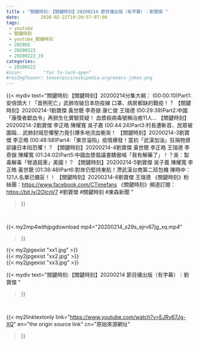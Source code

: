 ```yaml
---
title : "關鍵時刻:【關鍵時刻】20200214 節目播出版（有字幕）｜劉寶傑 "
date:        2020-02-22T19:20:57-07:00
tags:
 - youtube
 - 關鍵時刻
 - youtube_關鍵時刻
 - 202002
 - 20200222
 - 20200222_19
categories:
 - 20200222
#icon:        "fas fa-lock-open"
#resImgTeaser: teaserpics/wikipedia.org/emacs-jokes.png
---
```


{{< mydiv text="關鍵時刻:【關鍵時刻】20200214分集大綱：  (00:00:10)Part1:安倍頭大！「首例死亡」武肺攻破日本防疫線 口罩、病房都缺的戰疫！？ 【關鍵時刻】20200214-1劉寶傑 黃世聰 李奇嶽 康仁俊 王瑞德  (00:29:39)Part2:中國「康復者獻血令」再掀生化實驗質疑！ 血漿殺病毒號稱治癒11人… 【關鍵時刻】20200214-2劉寶傑 李正皓 陳耀寬 吳子嘉  (00:44:24)Part3:村長遭斬首、民眾被圍毆… 武肺封城恐懼壓力竟引爆多地流血衝突！ 【關鍵時刻】20200214-3劉寶傑 李正皓  (00:48:58)Part4:「東京淪陷」疫情爆發！當初「武漢加油」狂捐物資卻讓日本陷恐懼！？ 【關鍵時刻】20200214-4劉寶傑 黃世聰 李正皓 王瑞德 李奇嶽 陳耀寬  (01:24:02)Part5:中國血漿倡議書驕傲喊「我有解藥了」！？吳：製毒解毒「彎道超車」美國！？  【關鍵時刻】20200214-5劉寶傑 吳子嘉 陳耀寬 李正皓 黃世聰  (01:38:48)Part6:對岸仍堅持東航！滯武漢台商第二班包機 陳時中：121人名單已備妥！！ 【關鍵時刻】20200214-6劉寶傑 王瑞德  《關鍵時刻》粉絲團：https://www.facebook.com/CTimefans 《關鍵時刻》頻道訂閱：https://bit.ly/2OlcnV7  #劉寶傑 #關鍵時刻  #東森新聞 "
>}}
<br>


{{< my2mp4withjpgdownload mp4="20200214_s29s_ejrv67jg_xq.mp4"
>}}

{{< my2jpgexist "xx1.jpg" >}}<br>
{{< my2jpgexist "xx2.jpg" >}}<br>
{{< my2jpgexist "xx3.jpg" >}}<br>



{{< mydiv text="關鍵時刻:【關鍵時刻】20200214 節目播出版（有字幕）｜劉寶傑 "
>}}
<br>

{{< my2linktextonly link="https://www.youtube.com/watch?v=EJRv67Jg-XQ"
en="the origin source link" cn="原始來源網址"
>}}


<br>

